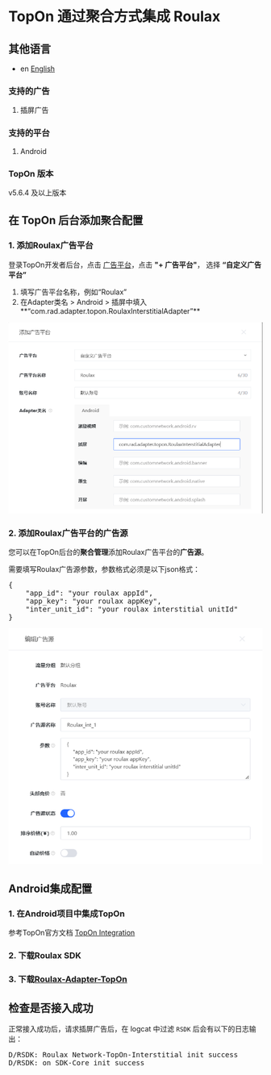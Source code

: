 # TopOn 通过聚合方式集成 Roulax

## 其他语言
* en [English](english.md)

### 支持的广告
1. 插屏广告

### 支持的平台
1. Android

### TopOn 版本
v5.6.4 及以上版本

## 在 TopOn 后台添加聚合配置

### 1. 添加Roulax广告平台
登录TopOn开发者后台，点击 [广告平台](https://app.toponad.com/m/network)，点击 **"+ 广告平台"**， 选择 **“自定义广告平台”**

1. 填写广告平台名称，例如“Roulax”
2. 在Adapter类名 > Android > 插屏中填入**“com.rad.adapter.topon.RoulaxInterstitialAdapter”**

![](ch_1.png)
### 2. 添加Roulax广告平台的广告源
您可以在TopOn后台的**聚合管理**添加Roulax广告平台的**广告源**。

需要填写Roulax广告源参数，参数格式必须是以下json格式：
<pre>
{
    "app_id": "your roulax appId",
    "app_key": "your roulax appKey",
    "inter_unit_id": "your roulax interstitial unitId"
}
</pre>
![](ch_2.png)
## Android集成配置

### 1. 在Android项目中集成TopOn
参考TopOn官方文档 [TopOn Integration](https://docs.toponad.com/#/en-us/android/GetStarted/TopOn_Get_Started)

### 2. 下载Roulax SDK

### 3. 下载[Roulax-Adapter-TopOn](https://github.com/RoulaxTeam/Roulax-Android-SDK/releases/download/adapter_topon/rad_adapter_topon_0.0.3-release.aar)

## 检查是否接入成功

正常接入成功后，请求插屏广告后，在 logcat 中过滤 `RSDK` 后会有以下的日志输出：
<pre>
D/RSDK: Roulax Network-TopOn-Interstitial init success
D/RSDK: on SDK-Core init success
</pre>
